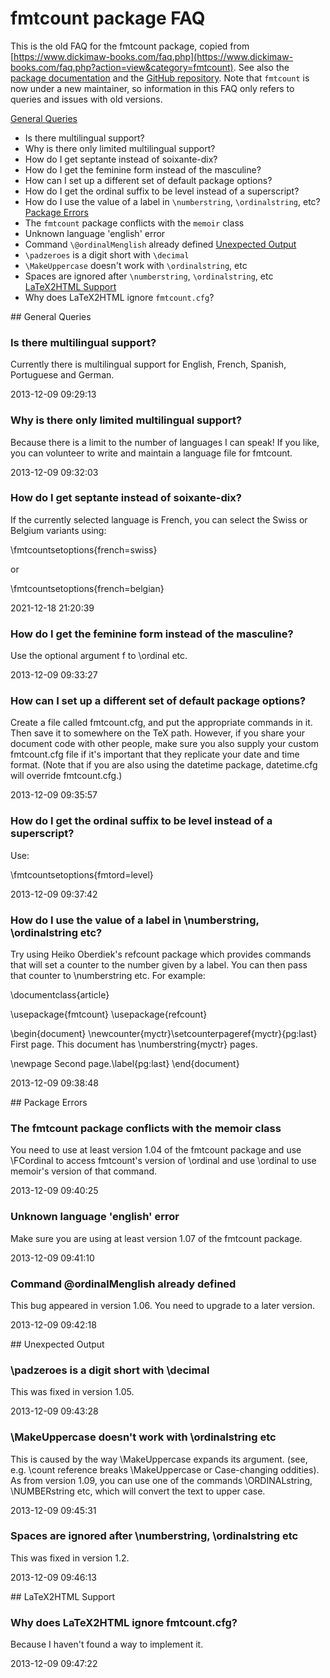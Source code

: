 # fmtcount package FAQ

This is the old FAQ for the fmtcount package, copied from
[https://www.dickimaw-books.com/faq.php](https://www.dickimaw-books.com/faq.php?action=view&category=fmtcount).
See also the [package documentation](http://mirrors.ctan.org/macros/latex/contrib/fmtcount/fmtcount.pdf) and the [GitHub repository](https://github.com/vincentb1/fmtcoun). Note that `fmtcount` is now under a new maintainer, so information in this FAQ only refers to queries and issues with old versions.

[General Queries](#general_queries)
- Is there multilingual support?
- Why is there only limited multilingual support?
- How do I get septante instead of soixante-dix?
- How do I get the feminine form instead of the masculine?
- How can I set up a different set of default package options?
- How do I get the ordinal suffix to be level instead of a superscript?
- How do I use the value of a label in `\numberstring`, `\ordinalstring`, etc?
[Package Errors](#package_errors)
- The `fmtcount` package conflicts with the `memoir` class
- Unknown language 'english' error
- Command `\@ordinalMenglish` already defined
[Unexpected Output](#unexpected_output)
- `\padzeroes` is a digit short with `\decimal`
- `\MakeUppercase` doesn't work with `\ordinalstring`, etc
- Spaces are ignored after `\numberstring`, `\ordinalstring`, etc
[LaTeX2HTML Support](#latex2html_support)
- Why does LaTeX2HTML ignore `fmtcount.cfg`?


<a name="general_queries" />
## General Queries

### Is there multilingual support?

Currently there is multilingual support for English, French, Spanish, Portuguese and German.

2013-12-09 09:29:13


### Why is there only limited multilingual support?

Because there is a limit to the number of languages I can speak! If you like, you can volunteer to write and maintain a language file for fmtcount.

2013-12-09 09:32:03


### How do I get septante instead of soixante-dix?

If the currently selected language is French, you can select the Swiss or Belgium variants using:

\fmtcountsetoptions{french=swiss}

or

\fmtcountsetoptions{french=belgian}

2021-12-18 21:20:39


### How do I get the feminine form instead of the masculine?

Use the optional argument f to \ordinal etc.

2013-12-09 09:33:27


### How can I set up a different set of default package options?

Create a file called fmtcount.cfg, and put the appropriate commands in it. Then save it to somewhere on the TeX path. However, if you share your document code with other people, make sure you also supply your custom fmtcount.cfg file if it's important that they replicate your date and time format. (Note that if you are also using the datetime package, datetime.cfg will override fmtcount.cfg.)

2013-12-09 09:35:57


### How do I get the ordinal suffix to be level instead of a superscript?

Use:

\fmtcountsetoptions{fmtord=level}

2013-12-09 09:37:42


### How do I use the value of a label in \numberstring, \ordinalstring etc?

Try using Heiko Oberdiek's refcount package which provides commands that will set a counter to the number given by a label. You can then pass that counter to \numberstring etc. For example:

\documentclass{article}

\usepackage{fmtcount}
\usepackage{refcount}

\begin{document}
\newcounter{myctr}\setcounterpageref{myctr}{pg:last}
First page. This document has \numberstring{myctr} pages.

\newpage
Second page.\label{pg:last}
\end{document}

2013-12-09 09:38:48


<a name="package_errors" />
## Package Errors

### The fmtcount package conflicts with the memoir class

You need to use at least version 1.04 of the fmtcount package and use \FCordinal to access fmtcount's version of \ordinal and use \ordinal to use memoir's version of that command.

2013-12-09 09:40:25


### Unknown language 'english' error

Make sure you are using at least version 1.07 of the fmtcount package.

2013-12-09 09:41:10


### Command \@ordinalMenglish already defined

This bug appeared in version 1.06. You need to upgrade to a later version.

2013-12-09 09:42:18


<a name="unexpected_output" />
## Unexpected Output

### \padzeroes is a digit short with \decimal

This was fixed in version 1.05.

2013-12-09 09:43:28


### \MakeUppercase doesn't work with \ordinalstring etc

This is caused by the way \MakeUppercase expands its argument. (see, e.g. \count reference breaks \MakeUppercase or Case-changing oddities). As from version 1.09, you can use one of the commands \ORDINALstring, \NUMBERstring etc, which will convert the text to upper case.

2013-12-09 09:45:31


### Spaces are ignored after \numberstring, \ordinalstring etc

This was fixed in version 1.2.

2013-12-09 09:46:13


<a name="latex2html_support" />
## LaTeX2HTML Support

### Why does LaTeX2HTML ignore fmtcount.cfg?

Because I haven't found a way to implement it.

2013-12-09 09:47:22

